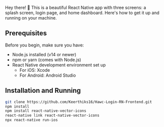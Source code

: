 Hey there! 👋 This is a beautiful React Native app with three screens: a splash screen, login page, and home dashboard. Here's how to get it up and running on your machine.

## Prerequisites

Before you begin, make sure you have:

- Node.js installed (v14 or newer)
- npm or yarn (comes with Node.js)
- React Native development environment set up
  - For iOS: Xcode
  - For Android: Android Studio

## Installation and Running

```bash
git clone https://github.com/Keerthiks16/Hawc-Login-RN-Frontend.git
npm install
npm install react-native-vector-icons
react-native link react-native-vector-icons
npx react-native run-ios

```
